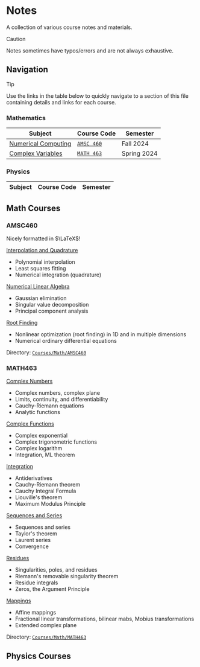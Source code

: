 # Notes

A collection of various course notes and materials.

> [!CAUTION]
> Notes sometimes have typos/errors and are not always exhaustive.

## Navigation

> [!TIP]
> Use the links in the table below to quickly navigate to a section of this file containing details and links for each course.

### Mathematics

| Subject | Course Code | Semester |
| ------- | ----------- | -------- |
| [Numerical Computing](#AMSC460) | [`AMSC 460`](#AMSC460) | Fall 2024 |
| [Complex Variables](#MATH463) | [`MATH 463`](#MATH463) | Spring 2024 |

### Physics

| Subject | Course Code | Semester |
| ------- | ----------- | -------- |

## Math Courses

### AMSC460
Nicely formatted in $\LaTeX$!

[Interpolation and Quadrature](Courses/Math/AMSC460/AMSC460_1_Interpolation.pdf)
 - Polynomial interpolation
 - Least squares fitting
 - Numerical integration (quadrature)

[Numerical Linear Algebra](Courses/Math/AMSC460/AMSC460_2_LinAlg.pdf)
 - Gaussian elimination
 - Singular value decomposition
 - Principal component analysis

[Root Finding](Courses/Math/AMSC460/AMSC460_3_Root_Finding.pdf)
 - Nonlinear optimization (root finding) in 1D and in multiple dimensions
 - Numerical ordinary differential equations

Directory: [`Courses/Math/AMSC460`](Courses/Math/AMSC460)

### MATH463
[Complex Numbers](Courses/Math/MATH463/MATH463_1_Complex_Numbers.pdf)
 - Complex numbers, complex plane
 - Limits, continuity, and differentiability
 - Cauchy-Riemann equations
 - Analytic functions

[Complex Functions](Courses/Math/MATH463/MATH463_2_Complex_Functions.pdf)
 - Complex exponential
 - Complex trigonometric functions
 - Complex logarithm
 - Integration, ML theorem

[Integration](Courses/Math/MATH463/MATH463_3_Integration.pdf)
 - Antiderivatives
 - Cauchy-Riemann theorem
 - Cauchy Integral Formula
 - Liouville's theorem
 - Maximum Modulus Principle

[Sequences and Series](Courses/Math/MATH463/MATH463_4_Sequences_Series.pdf)
 - Sequences and series
 - Taylor's theorem
 - Laurent series
 - Convergence

[Residues](Courses/Math/MATH463/MATH463_5_Residues.pdf)
 - Singularities, poles, and residues
 - Riemann's removable singularity theorem
 - Residue integrals
 - Zeros, the Argument Principle

[Mappings](Courses/Math/MATH463/MATH463_6_Mappings.pdf)
 - Affine mappings
 - Fractional linear transformations, bilinear mabs, Mobius transformations
 - Extended complex plane

Directory: [`Courses/Math/MATH463`](Courses/Math/MATH463)

## Physics Courses
